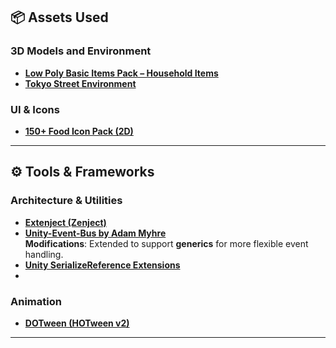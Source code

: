 ## 📦 Assets Used

### 3D Models and Environment
- **[Low Poly Basic Items Pack – Household Items](https://assetstore.unity.com/packages/3d/props/low-poly-basic-items-pack-household-items-249507)**  
- **[Tokyo Street Environment](https://assetstore.unity.com/packages/3d/environments/urban/tokyo-street-228474)**  
### UI & Icons
- **[150+ Food Icon Pack (2D)](https://assetstore.unity.com/packages/2d/gui/icons/150-food-icon-pack-210976)**

---

## ⚙️ Tools & Frameworks

### Architecture & Utilities
- **[Extenject (Zenject)](https://assetstore.unity.com/packages/tools/utilities/extenject-dependency-injection-ioc-157735)**  
- **[Unity-Event-Bus by Adam Myhre](https://github.com/adammyhre/Unity-Event-Bus)**  
  **Modifications**: Extended to support **generics** for more flexible event handling.
- **[Unity SerializeReference Extensions](https://github.com/mackysoft/Unity-SerializeReferenceExtensions)**
- 
### Animation
- **[DOTween (HOTween v2)](https://assetstore.unity.com/packages/tools/animation/dotween-hotween-v2-27676)**  

---

